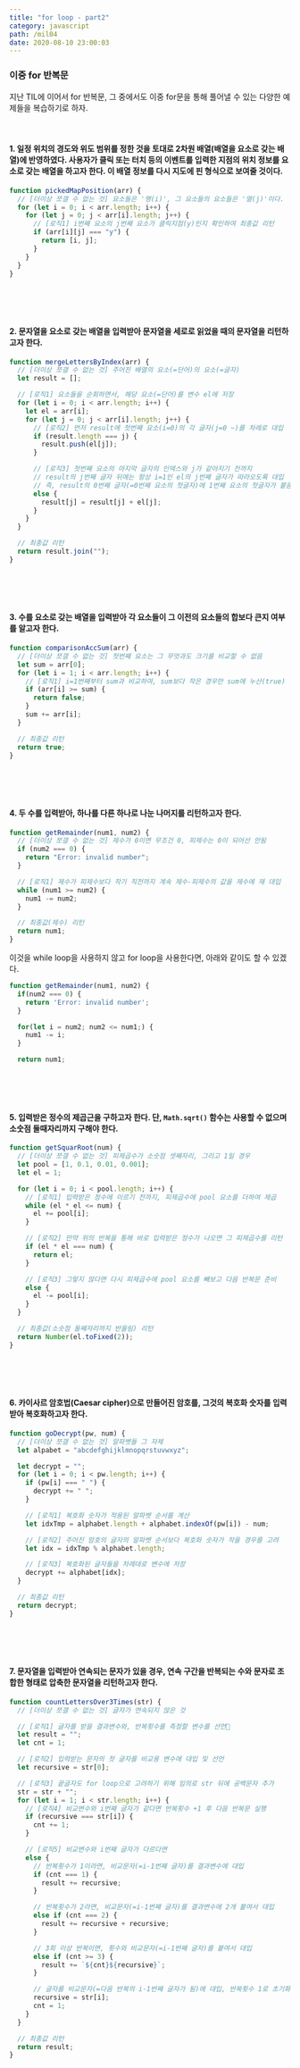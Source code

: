 ```yaml
---
title: "for loop - part2"
category: javascript
path: /mil04
date: 2020-08-10 23:00:03
---
```


### 이중 for 반복문

지난 TIL에 이어서 for 반복문, 그 중에서도 이중 for문을 통해 풀어낼 수 있는 다양한 예제들을 복습하기로 하자.
<br>
<br>
<br>

#### 1. 일정 위치의 경도와 위도 범위를 정한 것을 토대로 2차원 배열(배열을 요소로 갖는 배열)에 반영하였다. 사용자가 클릭 또는 터치 등의 이벤트를 입력한 지점의 위치 정보를 요소로 갖는 배열을 하고자 한다. 이 배열 정보를 다시 지도에 핀 형식으로 보여줄 것이다.

```js
function pickedMapPosition(arr) {
  // [더이상 쪼갤 수 없는 것] 요소들은 '행(i)', 그 요소들의 요소들은 '열(j)'이다.
  for (let i = 0; i < arr.length; i++) {
    for (let j = 0; j < arr[i].length; j++) {
      // [로직1] i번째 요소의 j번째 요소가 클릭지점(y)인지 확인하여 최종값 리턴
      if (arr[i][j] === "y") {
        return [i, j];
      }
    }
  }
}
```

<br>
<br>
<br>

#### 2. 문자열을 요소로 갖는 배열을 입력받아 문자열을 세로로 읽었을 때의 문자열을 리턴하고자 한다.

```js
function mergeLettersByIndex(arr) {
  // [더이상 쪼갤 수 없는 것] 주어진 배열의 요소(=단어)의 요소(=글자)
  let result = [];

  // [로직1] 요소들을 순회하면서, 해당 요소(=단어)를 변수 el에 저장
  for (let i = 0; i < arr.length; i++) {
    let el = arr[i];
    for (let j = 0; j < arr[i].length; j++) {
      // [로직2] 먼저 result에 첫번째 요소(i=0)의 각 글자(j=0 ~)를 차례로 대입
      if (result.length === j) {
        result.push(el[j]);
      }

      // [로직3] 첫번째 요소의 마지막 글자의 인덱스와 j가 같아지기 전까지
      // result의 j번째 글자 뒤에는 항상 i=1인 el의 j번째 글자가 따라오도록 대입
      // 즉, result의 0번째 글자(=0번째 요소의 첫글자)에 1번째 요소의 첫글자가 붙음
      else {
        result[j] = result[j] + el[j];
      }
    }
  }

  // 최종값 리턴
  return result.join("");
}
```

<br>
<br>
<br>

#### 3. 수를 요소로 갖는 배열을 입력받아 각 요소들이 그 이전의 요소들의 합보다 큰지 여부를 알고자 한다.

```js
function comparisonAccSum(arr) {
  // [더이상 쪼갤 수 없는 것] 첫번째 요소는 그 무엇과도 크기를 비교할 수 없음
  let sum = arr[0];
  for (let i = 1; i < arr.length; i++) {
    // [로직1] i=1번째부터 sum과 비교하여, sum보다 작은 경우만 sum에 누산(true)
    if (arr[i] >= sum) {
      return false;
    }
    sum += arr[i];
  }

  // 최종값 리턴
  return true;
}
```

<br>
<br>
<br>

#### 4. 두 수를 입력받아, 하나를 다른 하나로 나눈 나머지를 리턴하고자 한다.

```js
function getRemainder(num1, num2) {
  // [더이상 쪼갤 수 없는 것] 제수가 0이면 무조건 0, 피제수는 0이 되어선 안됨
  if (num2 === 0) {
    return "Error: invalid number";
  }

  // [로직1] 제수가 피제수보다 작기 직전까지 계속 제수-피제수의 값을 제수에 재 대입
  while (num1 >= num2) {
    num1 -= num2;
  }

  // 최종값(제수) 리턴
  return num1;
}
```

이것을 while loop을 사용하지 않고 for loop을 사용한다면, 아래와 같이도 할 수 있겠다.

```js
function getRemainder(num1, num2) {
  if(num2 === 0) {
    return 'Error: invalid number';
  }

  for(let i = num2; num2 <= num1;) {
    num1 -= i;
  }

  return num1;
```

<br>
<br>
<br>

#### 5. 입력받은 정수의 제곱근을 구하고자 한다. 단, `Math.sqrt()` 함수는 사용할 수 없으며 소숫점 둘때자리까지 구해야 한다.

```js
function getSquarRoot(num) {
  // [더이상 쪼갤 수 없는 것] 피제곱수가 소숫점 셋째자리, 그리고 1일 경우
  let pool = [1, 0.1, 0.01, 0.001];
  let el = 1;

  for (let i = 0; i < pool.length; i++) {
    // [로직1] 입력받은 정수에 이르기 전까지, 피제곱수에 pool 요소를 더하여 제곱
    while (el * el <= num) {
      el += pool[i];
    }

    // [로직2] 만약 위의 반복을 통해 바로 입력받은 정수가 나오면 그 피제곱수를 리턴
    if (el * el === num) {
      return el;
    }

    // [로직3] 그렇지 않다면 다시 피제곱수에 pool 요소를 빼보고 다음 반복문 준비
    else {
      el -= pool[i];
    }
  }

  // 최종값(소숫점 둘째자리까지 반올림) 리턴
  return Number(el.toFixed(2));
}
```

<br>
<br>
<br>

#### 6. 카이사르 암호법(Caesar cipher)으로 만들어진 암호를, 그것의 복호화 숫자를 입력받아 복호화하고자 한다.

```js
function goDecrypt(pw, num) {
  // [더이상 쪼갤 수 없는 것] 알파벳들 그 자체
  let alpabet = "abcdefghijklmnopqrstuvwxyz";

  let decrypt = "";
  for (let i = 0; i < pw.length; i++) {
    if (pw[i] === " ") {
      decrypt += " ";
    }

    // [로직1] 복호화 숫자가 적용된 알파벳 순서를 계산
    let idxTmp = alphabet.length + alphabet.indexOf(pw[i]) - num;

    // [로직2] 주어진 암호의 글자의 알파벳 순서보다 복호화 숫자가 작을 경우를 고려
    let idx = idxTmp % alphabet.length;

    // [로직3] 복호화된 글자들을 차례대로 변수에 저장
    decrypt += alphabet[idx];
  }

  // 최종값 리턴
  return decrypt;
}
```

<br>
<br>
<br>
  
#### 7. 문자열을 입력받아 연속되는 문자가 있을 경우, 연속 구간을 반복되는 수와 문자로 조합한 형태로 압축한 문자열을 리턴하고자 한다.

```js
function countLettersOver3Times(str) {
  // [더이상 쪼갤 수 없는 것] 글자가 연속되지 않은 것

  // [로직1] 글자를 받을 결과변수와, 반복횟수를 측정할 변수를 선언
  let result = "";
  let cnt = 1;

  // [로직2] 입력받는 문자의 첫 글자를 비교용 변수에 대입 및 선언
  let recursive = str[0];

  // [로직3] 끝글자도 for loop으로 고려하기 위해 임의로 str 뒤에 공백문자 추가
  str = str + "";
  for (let i = 1; i < str.length; i++) {
    // [로직4] 비교변수와 i번째 글자가 같다면 반복횟수 +1 후 다음 반복문 실행
    if (recursive === str[i]) {
      cnt += 1;
    }

    // [로직5] 비교변수와 i번째 글자가 다르다면
    else {
      // 반복횟수가 1이라면, 비교문자(=i-1번째 글자)를 결과변수에 대입
      if (cnt === 1) {
        result += recursive;
      }

      // 반복횟수가 2라면, 비교문자(=i-1번째 글자)를 결과변수에 2개 붙여서 대입
      else if (cnt === 2) {
        result += recursive + recursive;
      }

      // 3회 이상 반복이면, 횟수와 비교문자(=i-1번째 글자)를 붙여서 대입
      else if (cnt >= 3) {
        result += `${cnt}${recursive}`;
      }

      // 글자를 비교문자(=다음 반복의 i-1번째 글자가 됨)에 대입, 반복횟수 1로 초기화
      recursive = str[i];
      cnt = 1;
    }
  }

  // 최종값 리턴
  return result;
}
```
